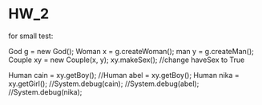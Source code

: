 # HW_2
for small test:


God g = new God();
Woman x = g.createWoman();
man y = g.createMan();
Couple xy = new Couple(x, y);
xy.makeSex(); //change haveSex to True

Human cain = xy.getBoy();
//Human abel = xy.getBoy();
Human nika = xy.getGirl();
//System.debug(cain);
//System.debug(abel);
//System.debug(nika);

